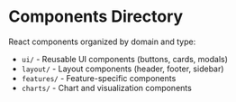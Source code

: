 # Components Directory

React components organized by domain and type:

- `ui/` - Reusable UI components (buttons, cards, modals)
- `layout/` - Layout components (header, footer, sidebar)
- `features/` - Feature-specific components
- `charts/` - Chart and visualization components
